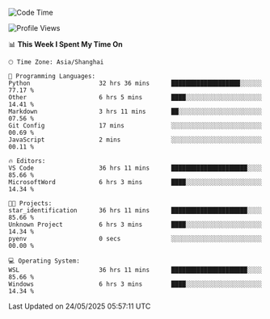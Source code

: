 <!--START_SECTION:waka-->
![Code Time](http://img.shields.io/badge/Code%20Time-2%2C903%20hrs%2030%20mins-blue)

![Profile Views](http://img.shields.io/badge/Profile%20Views-0-blue)

📊 **This Week I Spent My Time On** 

```text
🕑︎ Time Zone: Asia/Shanghai

💬 Programming Languages: 
Python                   32 hrs 36 mins      ███████████████████░░░░░░   77.17 % 
Other                    6 hrs 5 mins        ████░░░░░░░░░░░░░░░░░░░░░   14.41 % 
Markdown                 3 hrs 11 mins       ██░░░░░░░░░░░░░░░░░░░░░░░   07.56 % 
Git Config               17 mins             ░░░░░░░░░░░░░░░░░░░░░░░░░   00.69 % 
JavaScript               2 mins              ░░░░░░░░░░░░░░░░░░░░░░░░░   00.11 % 

🔥 Editors: 
VS Code                  36 hrs 11 mins      █████████████████████░░░░   85.66 % 
MicrosoftWord            6 hrs 3 mins        ████░░░░░░░░░░░░░░░░░░░░░   14.34 % 

🐱‍💻 Projects: 
star_identification      36 hrs 11 mins      █████████████████████░░░░   85.66 % 
Unknown Project          6 hrs 3 mins        ████░░░░░░░░░░░░░░░░░░░░░   14.34 % 
pyenv                    0 secs              ░░░░░░░░░░░░░░░░░░░░░░░░░   00.00 % 

💻 Operating System: 
WSL                      36 hrs 11 mins      █████████████████████░░░░   85.66 % 
Windows                  6 hrs 3 mins        ████░░░░░░░░░░░░░░░░░░░░░   14.34 % 
```


 Last Updated on 24/05/2025 05:57:11 UTC
<!--END_SECTION:waka-->